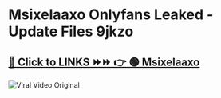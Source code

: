 
 # Msixelaaxo Onlyfans Leaked - Update Files 9jkzo

## <h2><a href="https://clipsfans.com/Msixelaaxo&ref=git">🔗 Click to LINKS ⏩⏩ 👉 🟢 Msixelaaxo </a></h2>

<a href="https://clipsfans.com/Msixelaaxo&ref=git" rel="nofollow" data-target="animated-image.originalLink"><img src="https://i.ibb.co.com/xMMVF88/686577567.gif" alt="Viral Video Original" style="max-width: 100%; display: inline-block;" data-target="animated-image.originalImage"></a>

